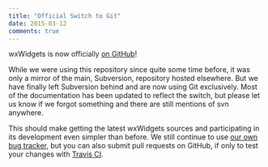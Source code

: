 ```yaml
---
title: "Official Switch to Git"
date: 2015-03-12
comments: true
---
```


wxWidgets is now officially [on GitHub](https://github.com/wxWidgets/wxWidgets)!

While we were using this repository since quite some time before, it was only
a mirror of the main, Subversion, repository hosted elsewhere. But we have
finally left Subversion behind and are now using Git exclusively. Most of the
documentation has been updated to reflect the switch, but please let us know
if we forgot something and there are still mentions of svn anywhere.

This should make getting the latest wxWidgets sources and participating in its
development even simpler than before. We still continue to use [our own
bug tracker](http://trac.wxwidgets.org/), but you can also submit pull
requests on GitHub, if only to test your changes with [Travis
CI](https://travis-ci.org/wxWidgets/wxWidgets).
